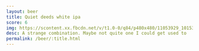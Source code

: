 ```yaml
---
layout: beer
title: Quiet deeds white ipa
score: 6
img: https://scontent.xx.fbcdn.net/v/t1.0-0/q84/p480x480/11053929_10153268257438745_724512553237905656_n.jpg?oh=f566c43e8341b169c69544d56ffd4b81&oe=58D7F115
desc: A strange combination. Maybe not quite one I could get used to
permalink: /beer/:title.html
---
```

